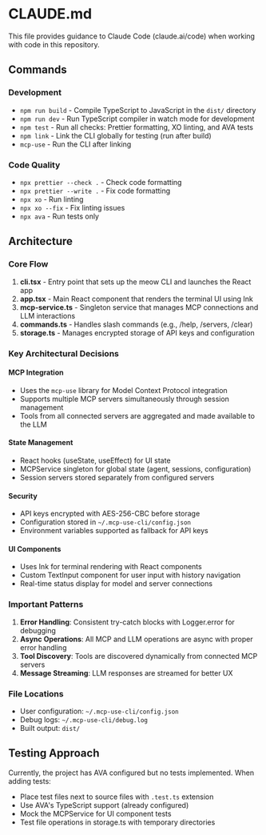 # CLAUDE.md

This file provides guidance to Claude Code (claude.ai/code) when working with code in this repository.

## Commands

### Development
- `npm run build` - Compile TypeScript to JavaScript in the `dist/` directory
- `npm run dev` - Run TypeScript compiler in watch mode for development
- `npm test` - Run all checks: Prettier formatting, XO linting, and AVA tests
- `npm link` - Link the CLI globally for testing (run after build)
- `mcp-use` - Run the CLI after linking

### Code Quality
- `npx prettier --check .` - Check code formatting
- `npx prettier --write .` - Fix code formatting
- `npx xo` - Run linting
- `npx xo --fix` - Fix linting issues
- `npx ava` - Run tests only

## Architecture

### Core Flow
1. **cli.tsx** - Entry point that sets up the meow CLI and launches the React app
2. **app.tsx** - Main React component that renders the terminal UI using Ink
3. **mcp-service.ts** - Singleton service that manages MCP connections and LLM interactions
4. **commands.ts** - Handles slash commands (e.g., /help, /servers, /clear)
5. **storage.ts** - Manages encrypted storage of API keys and configuration

### Key Architectural Decisions

#### MCP Integration
- Uses the `mcp-use` library for Model Context Protocol integration
- Supports multiple MCP servers simultaneously through session management
- Tools from all connected servers are aggregated and made available to the LLM

#### State Management
- React hooks (useState, useEffect) for UI state
- MCPService singleton for global state (agent, sessions, configuration)
- Session servers stored separately from configured servers

#### Security
- API keys encrypted with AES-256-CBC before storage
- Configuration stored in `~/.mcp-use-cli/config.json`
- Environment variables supported as fallback for API keys

#### UI Components
- Uses Ink for terminal rendering with React components
- Custom TextInput component for user input with history navigation
- Real-time status display for model and server connections

### Important Patterns

1. **Error Handling**: Consistent try-catch blocks with Logger.error for debugging
2. **Async Operations**: All MCP and LLM operations are async with proper error handling
3. **Tool Discovery**: Tools are discovered dynamically from connected MCP servers
4. **Message Streaming**: LLM responses are streamed for better UX

### File Locations
- User configuration: `~/.mcp-use-cli/config.json`
- Debug logs: `~/.mcp-use-cli/debug.log`
- Built output: `dist/`

## Testing Approach

Currently, the project has AVA configured but no tests implemented. When adding tests:
- Place test files next to source files with `.test.ts` extension
- Use AVA's TypeScript support (already configured)
- Mock the MCPService for UI component tests
- Test file operations in storage.ts with temporary directories